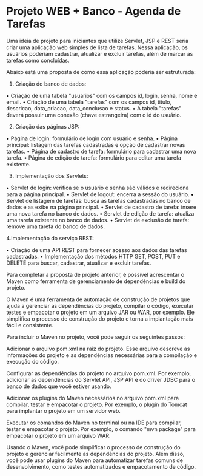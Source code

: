 # Projeto WEB + Banco - Agenda de Tarefas 

Uma ideia de projeto para iniciantes que utilize Servlet, JSP e REST seria criar uma aplicação web simples de lista de tarefas. Nessa aplicação, os usuários poderiam cadastrar, atualizar e excluir tarefas, além de marcar as tarefas como concluídas.

Abaixo está uma proposta de como essa aplicação poderia ser estruturada:

1. Criação do banco de dados:

  
  •	 Criação de uma tabela "usuarios" com os campos id, login, senha, nome e email.
  • Criação de uma tabela "tarefas" com os campos id, titulo, descricao, data_criacao, data_conclusao e status.
  •	A tabela "tarefas" deverá possuir uma conexão (chave estrangeira) com o id do usuário.
    
2. Criação das páginas JSP:

  •	Página de login: formulário de login com usuário e senha.
  •	Página principal: listagem das tarefas cadastradas e opção de cadastrar novas tarefas.
  •	Página de cadastro de tarefa: formulário para cadastrar uma nova tarefa.
  •	Página de edição de tarefa: formulário para editar uma tarefa existente.

3. Implementação dos Servlets:

  •	Servlet de login: verifica se o usuário e senha são válidos e redireciona para a página principal.
  •	Servlet de logout: encerra a sessão do usuário.
  •	Servlet de listagem de tarefas: busca as tarefas cadastradas no banco de dados e as exibe na página principal.
  •	Servlet de cadastro de tarefa: insere uma nova tarefa no banco de dados.
  •	Servlet de edição de tarefa: atualiza uma tarefa existente no banco de dados.
  •	Servlet de exclusão de tarefa: remove uma tarefa do banco de dados.

4.Implementação do serviço REST:

  •	Criação de uma API REST para fornecer acesso aos dados das tarefas cadastradas.
  •	Implementação dos métodos HTTP GET, POST, PUT e DELETE para buscar, cadastrar, atualizar e excluir tarefas.

Para completar a proposta de projeto anterior, é possível acrescentar o Maven como ferramenta de gerenciamento de dependências e build do projeto.

O Maven é uma ferramenta de automação de construção de projetos que ajuda a gerenciar as dependências do projeto, compilar o código, executar testes e empacotar o projeto em um arquivo JAR ou WAR, por exemplo. Ele simplifica o processo de construção do projeto e torna a implantação mais fácil e consistente.

Para incluir o Maven no projeto, você pode seguir os seguintes passos:

Adicionar o arquivo pom.xml na raiz do projeto. Esse arquivo descreve as informações do projeto e as dependências necessárias para a compilação e execução do código.

Configurar as dependências do projeto no arquivo pom.xml. Por exemplo, adicionar as dependências do Servlet API, JSP API e do driver JDBC para o banco de dados que você estiver usando.

Adicionar os plugins do Maven necessários no arquivo pom.xml para compilar, testar e empacotar o projeto. Por exemplo, o plugin do Tomcat para implantar o projeto em um servidor web.

Executar os comandos do Maven no terminal ou na IDE para compilar, testar e empacotar o projeto. Por exemplo, o comando "mvn package" para empacotar o projeto em um arquivo WAR.

Usando o Maven, você pode simplificar o processo de construção do projeto e gerenciar facilmente as dependências do projeto. Além disso, você pode usar plugins do Maven para automatizar tarefas comuns de desenvolvimento, como testes automatizados e empacotamento de código.


